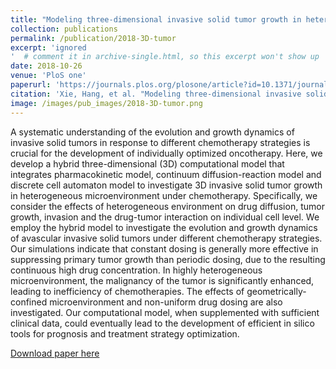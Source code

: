 ```yaml
---
title: "Modeling three-dimensional invasive solid tumor growth in heterogeneous microenvironment under chemotherapy"
collection: publications
permalink: /publication/2018-3D-tumor
excerpt: 'ignored
'  # comment it in archive-single.html, so this excerpt won't show up
date: 2018-10-26
venue: 'PloS one'
paperurl: 'https://journals.plos.org/plosone/article?id=10.1371/journal.pone.0206292'
citation: 'Xie, Hang, et al. "Modeling three-dimensional invasive solid tumor growth in heterogeneous microenvironment under chemotherapy." PloS one 13.10 (2018): e0206292.'
image: /images/pub_images/2018-3D-tumor.png
---
```


A systematic understanding of the evolution and growth dynamics of invasive solid tumors in response to different chemotherapy strategies is crucial for the development of individually optimized oncotherapy. Here, we develop a hybrid three-dimensional (3D) computational model that integrates pharmacokinetic model, continuum diffusion-reaction model and discrete cell automaton model to investigate 3D invasive solid tumor growth in heterogeneous microenvironment under chemotherapy. Specifically, we consider the effects of heterogeneous environment on drug diffusion, tumor growth, invasion and the drug-tumor interaction on individual cell level. We employ the hybrid model to investigate the evolution and growth dynamics of avascular invasive solid tumors under different chemotherapy strategies. Our simulations indicate that constant dosing is generally more effective in suppressing primary tumor growth than periodic dosing, due to the resulting continuous high drug concentration. In highly heterogeneous microenvironment, the malignancy of the tumor is significantly enhanced, leading to inefficiency of chemotherapies. The effects of geometrically-confined microenvironment and non-uniform drug dosing are also investigated. Our computational model, when supplemented with sufficient clinical data, could eventually lead to the development of efficient in silico tools for prognosis and treatment strategy optimization.

[Download paper here](http://Zzzzzhijian.github.io/files/2018-3D-tumor.pdf)